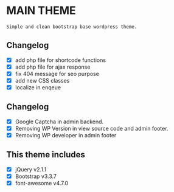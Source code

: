 # MAIN THEME
```
Simple and clean bootstrap base wordpress theme.
```
## Changelog
* [x] add php file for shortcode functions
* [x] add php file for ajax response
* [x] fix 404 message for seo purpose
* [x] add new CSS classes
* [x] localize in enqeue

## Changelog
* [x] Google Captcha in admin backend.
* [x] Removing WP Version in view source code and admin footer.
* [x] Removing WP developer in admin footer

## This theme includes
* [x] jQuery v2.1.1
* [x] Bootstrap v3.3.7
* [x] font-awesome v4.7.0